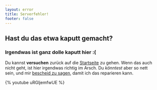 ```yaml
---
layout: error
title: Serverfehler!
footer: false
---
```


## Hast du das etwa kaputt gemacht?

### Irgendwas ist ganz dolle kaputt hier :(

Du kannst **versuchen** zurück auf die [Startseite](/) zu gehen. Wenn das auch nicht geht, ist hier irgendwas richtig im Arsch. Du *könntest* aber so nett sein, und mir [bescheid zu sagen](/impressum/), damit ich das reparieren kann.

{% youtube uRGljemfwUE %}
